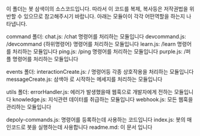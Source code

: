 이 폴더는 봇 삼색이의 소스코드입니다.
따라서 이 코드를 복제, 복사등은 저작권법을 위반할 수 있으므로 참고해주시기 바랍니다.
아래는 모듈이이 각각 어떤역할을 하는지 나타냅니다.

command 폴더:
    chat.js: /chat 명령어를 처리하는 모듈입니다
    devcommand.js: /devcommand {하위명령어} 명령어를 처리하는 모듈입니다
    learn.js: /learn 명령어를 처리하는 모듈입니다
    ping.js: /ping 명령어를 처리하는 모듈입니다
    purple.js: /퍼플 명령어를 처리하는 모듈입니다

events 폴더:
    interactionCreate.js: / 명령어등 각종 상호작용을 처리하는 모듈입니다
    messageCreate.js: 삼색아 로 시작하는 메세지를 처리하는 모듈입니다

utils 폴더:
    errorHandler.js: 에러가 발생했을때 웹훅으로 개발자에게 전하는 모듈입니다
    knowledge.js: 지식관련 데이터를 취급하는 모듈입니다
    webhook.js: 모든 웹훅을 관리하는 모듈입니다

depoly-commands.js: 명령어를 등록하는데 사용하는 코드입니다
index.js: 봇의 매인코드로 봇을 실행하는데 사용합니다
readme.md: 이 문서 입니다